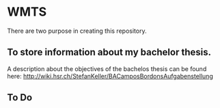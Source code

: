 WMTS
====

There are two purpose in creating this repository.

## To store information about my bachelor thesis. 

A description about the objectives of the bachelos thesis can be found here: http://wiki.hsr.ch/StefanKeller/BACamposBordonsAufgabenstellung




## To Do

